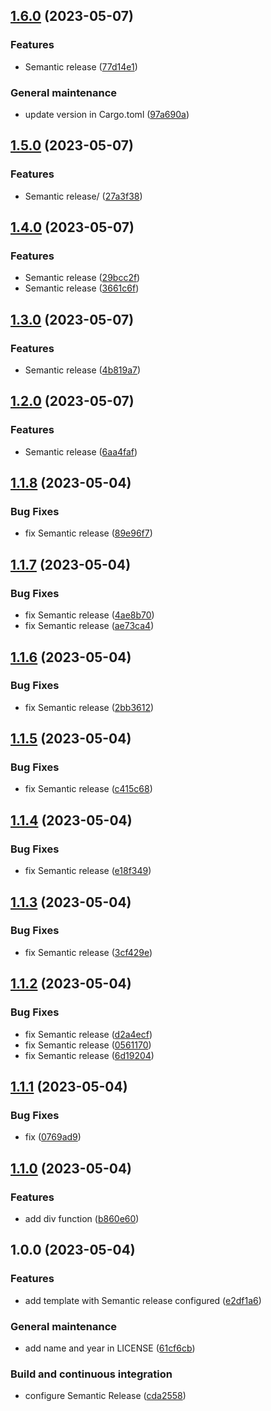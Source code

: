 ## [1.6.0](https://github.com/FilippoVissani/cargo-semantic-release-template/compare/1.5.0...1.6.0) (2023-05-07)


### Features

* Semantic release ([77d14e1](https://github.com/FilippoVissani/cargo-semantic-release-template/commit/77d14e1e73352be823390475421d136b60f406e7))


### General maintenance

* update version in Cargo.toml ([97a690a](https://github.com/FilippoVissani/cargo-semantic-release-template/commit/97a690a56a4d5877a1f4eaaa85d44936b122894a))

## [1.5.0](https://github.com/FilippoVissani/cargo-semantic-release-template/compare/1.4.0...1.5.0) (2023-05-07)


### Features

* Semantic release/ ([27a3f38](https://github.com/FilippoVissani/cargo-semantic-release-template/commit/27a3f3835dc0e93398c6787c26c16b5ae5b66bb9))

## [1.4.0](https://github.com/FilippoVissani/cargo-semantic-release-template/compare/1.3.0...1.4.0) (2023-05-07)


### Features

* Semantic release ([29bcc2f](https://github.com/FilippoVissani/cargo-semantic-release-template/commit/29bcc2f64be1d45ca098dd27313d7ef690a7a6e5))
* Semantic release ([3661c6f](https://github.com/FilippoVissani/cargo-semantic-release-template/commit/3661c6fb7c4fa1a952948dc2ca4b907cae0f5137))

## [1.3.0](https://github.com/FilippoVissani/cargo-semantic-release-template/compare/1.2.0...1.3.0) (2023-05-07)


### Features

* Semantic release ([4b819a7](https://github.com/FilippoVissani/cargo-semantic-release-template/commit/4b819a7d41a36ff141043a4397a6983dc9258216))

## [1.2.0](https://github.com/FilippoVissani/cargo-semantic-release-template/compare/1.1.8...1.2.0) (2023-05-07)


### Features

* Semantic release ([6aa4faf](https://github.com/FilippoVissani/cargo-semantic-release-template/commit/6aa4faf1e51350e13e87799cb20ee45a42ff143d))

## [1.1.8](https://github.com/FilippoVissani/cargo-semantic-release-template/compare/1.1.7...1.1.8) (2023-05-04)


### Bug Fixes

* fix Semantic release ([89e96f7](https://github.com/FilippoVissani/cargo-semantic-release-template/commit/89e96f786d5e31fb9707baa111c8fb349ef52241))

## [1.1.7](https://github.com/FilippoVissani/cargo-semantic-release-template/compare/1.1.6...1.1.7) (2023-05-04)


### Bug Fixes

* fix Semantic release ([4ae8b70](https://github.com/FilippoVissani/cargo-semantic-release-template/commit/4ae8b705dbc4e7f78fc84b291ae48225e891a9af))
* fix Semantic release ([ae73ca4](https://github.com/FilippoVissani/cargo-semantic-release-template/commit/ae73ca4ff0fd25a427dab6592545196c1a8daf86))

## [1.1.6](https://github.com/FilippoVissani/cargo-semantic-release-template/compare/1.1.5...1.1.6) (2023-05-04)


### Bug Fixes

* fix Semantic release ([2bb3612](https://github.com/FilippoVissani/cargo-semantic-release-template/commit/2bb36128de7abcb1a0404ddebc1f9e0572bfe9f3))

## [1.1.5](https://github.com/FilippoVissani/cargo-semantic-release-template/compare/1.1.4...1.1.5) (2023-05-04)


### Bug Fixes

* fix Semantic release ([c415c68](https://github.com/FilippoVissani/cargo-semantic-release-template/commit/c415c68fb71afc588d2af0b3182d12ba407c0187))

## [1.1.4](https://github.com/FilippoVissani/cargo-semantic-release-template/compare/1.1.3...1.1.4) (2023-05-04)


### Bug Fixes

* fix Semantic release ([e18f349](https://github.com/FilippoVissani/cargo-semantic-release-template/commit/e18f34948fc35232e76d96feb8557db2ed551cb2))

## [1.1.3](https://github.com/FilippoVissani/cargo-semantic-release-template/compare/1.1.2...1.1.3) (2023-05-04)


### Bug Fixes

* fix Semantic release ([3cf429e](https://github.com/FilippoVissani/cargo-semantic-release-template/commit/3cf429e150ed74345f660c76a13325f58b7471a3))

## [1.1.2](https://github.com/FilippoVissani/cargo-semantic-release-template/compare/1.1.1...1.1.2) (2023-05-04)


### Bug Fixes

* fix Semantic release ([d2a4ecf](https://github.com/FilippoVissani/cargo-semantic-release-template/commit/d2a4ecfa9bf2e0cbd4746696c28985d837499133))
* fix Semantic release ([0561170](https://github.com/FilippoVissani/cargo-semantic-release-template/commit/0561170ffe35082638c83850f253ecb638501693))
* fix Semantic release ([6d19204](https://github.com/FilippoVissani/cargo-semantic-release-template/commit/6d192044e9f1882ad80defc80693d71c585605ef))

## [1.1.1](https://github.com/FilippoVissani/cargo-semantic-release-template/compare/1.1.0...1.1.1) (2023-05-04)


### Bug Fixes

* fix ([0769ad9](https://github.com/FilippoVissani/cargo-semantic-release-template/commit/0769ad92183128acd09cad769fda70930bd01d19))

## [1.1.0](https://github.com/FilippoVissani/cargo-semantic-release-template/compare/1.0.0...1.1.0) (2023-05-04)


### Features

* add div function ([b860e60](https://github.com/FilippoVissani/cargo-semantic-release-template/commit/b860e600ea1a43b0bb47e81b8f9a2ef223338e56))

## 1.0.0 (2023-05-04)


### Features

* add template with Semantic release configured ([e2df1a6](https://github.com/FilippoVissani/cargo-semantic-release-template/commit/e2df1a61db88a78082510bf62892284df16f9f29))


### General maintenance

* add name and year in LICENSE ([61cf6cb](https://github.com/FilippoVissani/cargo-semantic-release-template/commit/61cf6cba24082862a050ecaf644a6a390dec67e9))


### Build and continuous integration

* configure Semantic Release ([cda2558](https://github.com/FilippoVissani/cargo-semantic-release-template/commit/cda2558c257920f7b01b119316fb3de4887df5f9))
